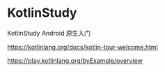 # KotlinStudy
KotlinStudy Android 原生入门

https://kotlinlang.org/docs/kotlin-tour-welcome.html

https://play.kotlinlang.org/byExample/overview
